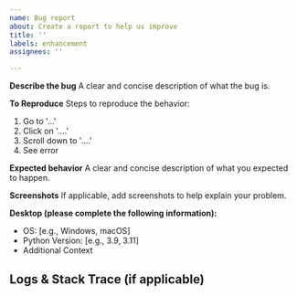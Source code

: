 ```yaml
---
name: Bug report
about: Create a report to help us improve
title: ''
labels: enhancement
assignees: ''

---
```


**Describe the bug**
A clear and concise description of what the bug is.

**To Reproduce**
Steps to reproduce the behavior:
1. Go to '...'
2. Click on '....'
3. Scroll down to '....'
4. See error

**Expected behavior**
A clear and concise description of what you expected to happen.

**Screenshots**
If applicable, add screenshots to help explain your problem.

**Desktop (please complete the following information):**
 - OS: [e.g., Windows, macOS]
 - Python Version: [e.g., 3.9, 3.11]
 - Additional Context

## Logs & Stack Trace (if applicable)
<!-- Paste any error messages or logs -->
